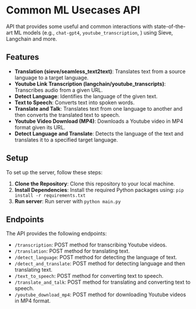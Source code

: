 # Common ML Usecases API 

API that provides some useful and common interactions with state-of-the-art ML models (e.g., `chat-gpt4`, `youtube_transcription`, )
using Sieve, Langchain and more. 

## Features

- **Translation (sieve/seamless_text2text)**: Translates text from a source language to a target language. <br />
- **Youtube Link Transcription (langchain/youtube_transcripts)**: Transcribes audio from a given URL. <br />
- **Detect Language**: Identifies the language of the given text. <br />
- **Text to Speech**: Converts text into spoken words. <br />
- **Translate and Talk**: Translates text from one language to another and then converts the translated text to speech. <br />
- **Youtube Video Download (MP4)**: Downloads a Youtube video in MP4 format given its URL. <br />
- **Detect Language and Translate**: Detects the language of the text and translates it to a specified target language. <br />

## Setup

To set up the server, follow these steps:

1. **Clone the Repository**: Clone this repository to your local machine. <br />
2. **Install Dependencies**: Install the required Python packages using: `pip install -r requirements.txt` <br />
3. **Run server**: Run server with `python main.py` <br />

## Endpoints

The API provides the following endpoints:

- `/transcription`: POST method for transcribing Youtube videos. <br />
- `/translation`: POST method for translating text. <br />
- `/detect_language`: POST method for detecting the language of text. <br />
- `/detect_and_translate`: POST method for detecting language and then translating text. <br />
- `/text_to_speech`: POST method for converting text to speech. <br />
- `/translate_and_talk`: POST method for translating and converting text to speech. <br />
- `/youtube_download_mp4`: POST method for downloading Youtube videos in MP4 format. <br />